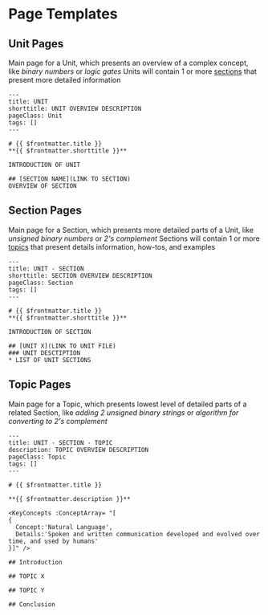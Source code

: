 # Page Templates

## Unit Pages

Main page for a Unit, which presents an overview of a complex concept, like *binary numbers* or *logic gates*
Units will contain 1 or more [sections](#section-pages) that present more detailed information

```text
---
title: UNIT
shorttitle: UNIT OVERVIEW DESCRIPTION
pageClass: Unit
tags: []
---

# {{ $frontmatter.title }}
**{{ $frontmatter.shorttitle }}**

INTRODUCTION OF UNIT

## [SECTION NAME](LINK TO SECTION)
OVERVIEW OF SECTION

```

## Section Pages

Main page for a Section, which presents more detailed parts of a Unit, like *unsigned binary numbers* or *2's complement*
Sections will contain 1 or more [topics](#topic-pages) that present details information, how-tos, and examples
```text
---
title: UNIT - SECTION
shorttitle: SECTION OVERVIEW DESCRIPTION
pageClass: Section
tags: []
---

# {{ $frontmatter.title }}
**{{ $frontmatter.shorttitle }}**

INTRODUCTION OF SECTION

## [UNIT X](LINK TO UNIT FILE)
### UNIT DESCTIPTION
* LIST OF UNIT SECTIONS

```

## Topic Pages

Main page for a Topic, which presents lowest level of detailed parts of a related Section, like *adding 2 unsigned binary strings* or *algorithm for converting to 2's complement*

```text
---
title: UNIT - SECTION - TOPIC
description: TOPIC OVERVIEW DESCRIPTION
pageClass: Topic
tags: []
---

# {{ $frontmatter.title }}

**{{ $frontmatter.description }}**

<KeyConcepts :ConceptArray= "[
{
  Concept:'Natural Language',
  Details:'Spoken and written communication developed and evolved over time, and used by humans'
}]" />

## Introduction

## TOPIC X

## TOPIC Y

## Conclusion

```